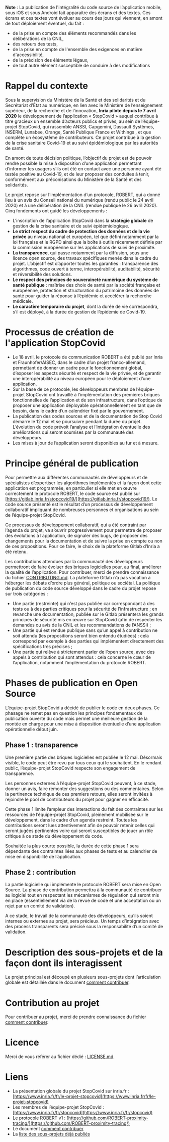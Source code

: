 **Note** : La publication de l'intégralité du code source de l’application mobile, sous iOS et sous Android fait apparaitre des écrans et des textes. 
Ces écrans et ces textes vont évoluer au cours des jours qui viennent, en amont de tout déploiement éventuel, du fait :
- de la prise en compte des éléments recommandés dans les délibérations de la CNIL,
- des retours des tests, 
- de la prise en compte de l'ensemble des exigences en matière d'accessibilité, 
- de la précision des éléments légaux,
- de tout autre élément susceptible de conduire à des modifications

# Rappel du contexte

Sous la supervision du Ministère de la Santé et des solidarités et du Secrétariat d’État au numérique, en lien avec le Ministère de l’enseignement supérieur, de la recherche et de l’innovation, **Inria pilote depuis le 7 avril 2020** le développement de l’application « StopCovid » auquel contribue à titre gracieux un ensemble d’acteurs publics et privés, au sein de l’équipe-projet StopCovid, qui rassemble ANSSI, Capgemini, Dassault Systèmes, INSERM, Lunabee, Orange, Santé Publique France et Withings , et que complète un écosystème de contributeurs. Ce projet contribue à la gestion de la crise sanitaire Covid-19 et au suivi épidémiologique par les autorités de santé.

En amont de toute décision politique, l’objectif du projet est de pouvoir rendre possible la mise à disposition d’une application permettant d’informer les usagers s’ils ont été en contact avec une personne ayant été testée positive au Covid-19, et de leur proposer des conduites à tenir, conformément aux préconisations du Ministère de la Santé et des solidarités.

Le projet repose sur l’implémentation d’un protocole, ROBERT, qui a donné lieu à un avis du Conseil national du numérique (rendu public le 24 avril 2020) et à une délibération de la CNIL (rendue publique le 26 avril 2020). Cinq fondements ont guidé les développements : 
* L’inscription de l’application StopCovid dans la **stratégie globale** de gestion de la crise sanitaire et de suivi épidémiologique. 
* **Le strict respect du cadre de protection des données et de la vie privée** au niveau national et européen, tel que défini notamment par la loi française et le RGPD ainsi que la boîte à outils récemment définie par la commission européenne sur les applications de suivi de proximité. 
* **La transparence**, qui passe notamment par la diffusion, sous une licence open source, des travaux spécifiques menés dans le cadre du projet. L’objectif est d’apporter toutes les garanties : transparence des algorithmes, code ouvert à terme, interopérabilité, auditabilité, sécurité et réversibilité des solutions. 
* **Le respect des principes de souveraineté numérique du système de santé publique** : maîtrise des choix de santé par la société française et européenne, protection et structuration du patrimoine des données de santé pour guider la réponse à l’épidémie et accélérer la recherche médicale. 
* **Le caractère temporaire du projet**, dont la durée de vie correspondra, s’il est déployé, à la durée de gestion de l’épidémie de Covid-19.

# Processus de création de l'application StopCovid
* Le 18 avril, le protocole de communication ROBERT a été publié par Inria et Fraunhofer/AISEC, dans le cadre d’un projet franco-allemand, permettant de donner un cadre pour le fonctionnement global, d’exposer les aspects sécurité et respect de la vie privée, et de garantir une interopérabilité au niveau européen pour le déploiement d’une application.
* Sur la base de ce protocole, les développeurs membres de l’équipe-projet StopCovid ont travaillé à l’implémentation des premières briques fonctionnelles de l’application et de son infrastructure, dans l’optique de proposer une application déployable opérationnellement en tant que de besoin, dans le cadre d’un calendrier fixé par le gouvernement.
* La publication des codes sources et de la documentation de Stop Covid  démarre le 12 mai et se poursuivre pendant la durée du projet. L’évolution du code prévoit l’analyse et l’intégration éventuelle des améliorations qui seront soumises par la communauté des développeurs.
* Les mises à jour de l’application seront disponibles au fur et à mesure.

# Principe général de publication 
Pour permettre aux différentes communautés de développeurs et de spécialistes d’expertiser les algorithmes implémentés et la façon dont cette application est programmée, en particulier si elle met en œuvre correctement le protocole ROBERT, le code source est publié sur [https://gitlab.inria.fr/stopcovid19/](https://gitlab.inria.fr/stopcovid19/). Le code source présenté est le résultat d’un processus de développement collaboratif impliquant de nombreuses personnes et organisations au sein de l’équipe-projet StopCovid.

Ce processus de développement collaboratif, qui a été contraint par l’agenda du projet, va s’ouvrir progressivement pour permettre de proposer des évolutions à l’application, de signaler des bugs, de proposer des changements pour la documentation et de suivre la prise en compte ou non de ces propositions. Pour ce faire, le choix de la plateforme Gitlab d’Inria a été retenu.

Les contributions attendues par la communauté des développeurs permettront de faire évoluer des briques logicielles pour, au final, améliorer la qualité de l’application. Pour contribuer, merci de prendre connaissance du fichier [CONTRIBUTING.md](CONTRIBUTING.md). La plateforme Gitlab n’a pas vocation à héberger les débats d’ordre plus général, politique ou sociétal.
La politique de publication du code source développé dans le cadre du projet repose sur trois catégories :
* Une partie (restreinte) qui n’est pas publiée car correspondant à des tests ou à des parties critiques pour la sécurité de l’infrastructure ; en revanche une documentation, publiée sur le Gitlab présentera les grands principes de sécurité mis en œuvre sur StopCovid (afin de respecter les demandes ou avis de la CNIL et les recommandations de l’ANSSI) ;  
* Une partie qui est rendue publique sans qu’un appel à contribution ne soit attendu (les propositions seront bien entendu étudiées) : cela correspond par exemple à des parties qui implémentent directement des spécifications très précises ;
* Une partie qui relève à strictement parler de l’open source, avec des appels à contribution qui sont attendus : cela concerne le cœur de l’application, notamment l’implémentation du protocole ROBERT.

# Phases de publication en Open Source 
L’équipe-projet StopCovid a décidé de publier le code en deux phases. Ce phasage ne remet pas en question les principes fondamentaux de publication ouverte du code mais permet une meilleure gestion de la montée en charge pour une mise à disposition éventuelle d’une application opérationnelle début juin.

## Phase 1 : transparence
Une première partie des briques logicielles est publiée le 12 mai. Désormais visible, le code peut être revu par tous ceux qui le souhaitent. En le rendant public, l’équipe-projet StopCovid respecte son engagement de transparence.

Les personnes externes à l’équipe-projet StopCovid peuvent, à ce stade, donner un avis, faire remonter des suggestions ou des commentaires. Selon la pertinence technique de ces premiers retours, elles seront invitées à rejoindre le pool de contributeurs du projet pour gagner en efficacité.

Cette phase 1 limite l’ampleur des interactions du fait des contraintes sur les ressources de l’équipe-projet StopCovid, pleinement mobilisée sur le développement, dans le cadre d’un agenda restreint. Toutes les contributions seront lues attentivement afin de pouvoir retenir celles qui seront jugées pertinentes voire qui seront susceptibles de jouer un rôle critique à ce stade du développement du code.

Souhaitée la plus courte possible, la durée de cette phase 1 sera dépendante des contraintes liées aux phases de tests et au calendrier de mise en disponibilité de l’application.

## Phase 2 : contribution 
La partie logicielle qui implémente le protocole ROBERT sera mise en Open Source. La phase de contribution permettra à la communauté de contribuer au logiciel tout en respectant les mécanismes de régulation qui seront mis en place (essentiellement via de la revue de code et une acceptation ou un rejet par un comité de validation).

A ce stade, le travail de la communauté des développeurs, qu’ils soient internes ou externes au projet, sera précieux. Un temps d’intégration avec des process transparents sera précisé sous la responsabilité d’un comité de validation.

# Description des sous-projets et de la façon dont ils interagissent

Le projet principal est découpé en plusieurs sous-projets dont
l’articulation globale est détaillée dans le document [comment
contribuer](CONTRIBUTING.md).

# Contribution au projet

Pour contribuer au projet, merci de prendre connaissance du fichier [comment contribuer](CONTRIBUTING.md).

# Licence

Merci de vous référer au fichier dédié : [LICENSE.md](LICENSE.md).

# Liens
* La présentation globale du projet StopCovid sur inria.fr : [https://www.inria.fr/fr/le-projet-stopcovid](https://www.inria.fr/fr/le-projet-stopcovid)
* Les membres de l’équipe-projet StopCovid : [https://www.inria.fr/fr/stopcovid](https://www.inria.fr/fr/stopcovid)
* Le protocole ROBERT v1 : [https://github.com/ROBERT-proximity-tracing/](https://github.com/ROBERT-proximity-tracing/)
* Le document [comment contribuer](CONTRIBUTING.md)
* La [liste des sous-projets déjà publiés](https://gitlab.inria.fr/stopcovid19)

